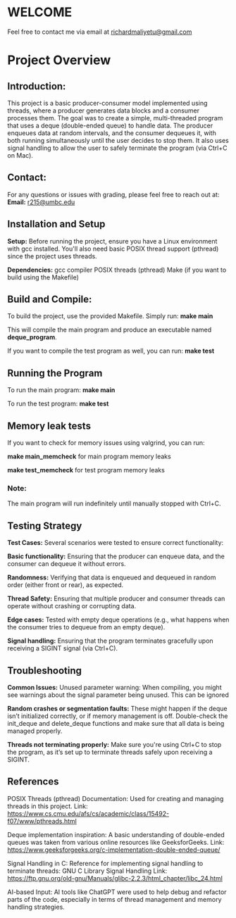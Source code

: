 # WELCOME
Feel free to contact me via email at richardmaliyetu@gmail.com

# Project Overview

## Introduction:
This project is a basic producer-consumer model implemented using threads, where a producer generates data blocks and a consumer processes them. The goal was to create a simple, multi-threaded program that uses a deque (double-ended queue) to handle data. The producer enqueues data at random intervals, and the consumer dequeues it, with both running simultaneously until the user decides to stop them. It also uses signal handling to allow the user to safely terminate the program (via Ctrl+C on Mac).

## Contact:
For any questions or issues with grading, please feel free to reach out at:
**Email:** r215@umbc.edu

## Installation and Setup
**Setup:**
Before running the project, ensure you have a Linux environment with gcc installed. You'll also need basic POSIX thread support (pthread) since the project uses threads.

**Dependencies:**
  gcc compiler
  POSIX threads (pthread)
  Make (if you want to build using the Makefile)
  
## Build and Compile:
To build the project, use the provided Makefile. Simply run: **make main**

This will compile the main program and produce an executable named **deque_program**.

If you want to compile the test program as well, you can run: **make test**

## Running the Program
To run the main program: **make main**

To run the test program: **make test**

## Memory leak tests
If you want to check for memory issues using valgrind, you can run:

**make main_memcheck** for main program memory leaks

**make test_memcheck** for test program memory leaks 

### Note: 
The main program will run indefinitely until manually stopped with Ctrl+C.

## Testing Strategy

**Test Cases:**
Several scenarios were tested to ensure correct functionality:

  **Basic functionality:** Ensuring that the producer can enqueue data, and the consumer can dequeue it without errors.
  
  **Randomness:** Verifying that data is enqueued and dequeued in random order (either front or rear), as expected.
  
  **Thread Safety:** Ensuring that multiple producer and consumer threads can operate without crashing or corrupting data.
  
  **Edge cases:** Tested with empty deque operations (e.g., what happens when the consumer tries to dequeue from an empty deque).
  
  **Signal handling:** Ensuring that the program terminates gracefully upon receiving a SIGINT signal (via Ctrl+C).


## Troubleshooting

**Common Issues:**
Unused parameter warning: When compiling, you might see warnings about the signal parameter being unused. This can be ignored 

**Random crashes or segmentation faults:** These might happen if the deque isn’t initialized correctly, or if memory management is off. Double-check the init_deque and delete_deque functions and make sure that all data is being managed properly.

**Threads not terminating properly:** Make sure you're using Ctrl+C to stop the program, as it’s set up to terminate threads safely upon receiving a SIGINT.

## References

POSIX Threads (pthread) Documentation: Used for creating and managing threads in this project.
Link: https://www.cs.cmu.edu/afs/cs/academic/class/15492-f07/www/pthreads.html

Deque implementation inspiration: A basic understanding of double-ended queues was taken from various online resources like GeeksforGeeks.
Link: https://www.geeksforgeeks.org/c-implementation-double-ended-queue/

Signal Handling in C: Reference for implementing signal handling to terminate threads: GNU C Library Signal Handling
Link: https://ftp.gnu.org/old-gnu/Manuals/glibc-2.2.3/html_chapter/libc_24.html

AI-based Input: AI tools like ChatGPT were used to help debug and refactor parts of the code, especially in terms of thread management and memory handling strategies.
